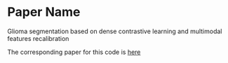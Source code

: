 # Paper Name

Glioma segmentation based on dense contrastive learning and multimodal features recalibration

The corresponding paper for this code is [here](https://iopscience.iop.org/article/10.1088/1361-6560/ad387f/meta)
